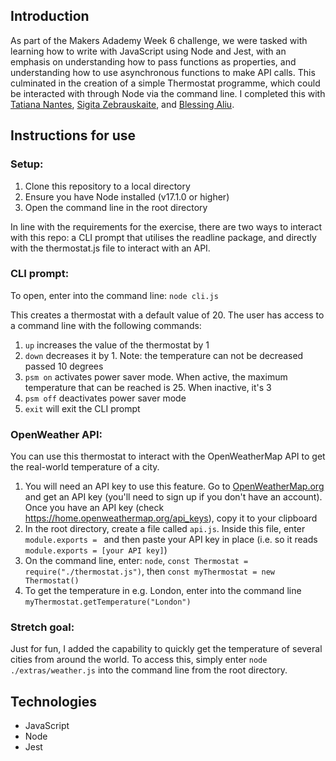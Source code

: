 ## Introduction

As part of the Makers Adademy Week 6 challenge, we were tasked with learning how to write with JavaScript using Node and Jest, with an emphasis on understanding how to pass functions as properties, and understanding how to use asynchronous functions to make API calls. This culminated in the creation of a simple Thermostat programme, which could be interacted with through Node via the command line. I completed this with [Tatiana Nantes](https://github.com/tatiananantes), [Sigita Zebrauskaite](https://github.com/sigii1992), and [Blessing Aliu](https://github.com/blessingaliu).

## Instructions for use

### Setup:

1. Clone this repository to a local directory
2. Ensure you have Node installed (v17.1.0 or higher)
3. Open the command line in the root directory

In line with the requirements for the exercise, there are two ways to interact with this repo: a CLI prompt that utilises the readline package, and directly with the thermostat.js file to interact with an API.

### CLI prompt:

To open, enter into the command line: `node cli.js`

This creates a thermostat with a default value of 20. The user has access to a command line with the following commands:

1. `up` increases the value of the thermostat by 1
2. `down` decreases it by 1. Note: the temperature can not be decreased passed 10 degrees
3. `psm on` activates power saver mode. When active, the maximum temperature that can be reached is 25. When inactive, it's 3
4. `psm off` deactivates power saver mode
5. `exit` will exit the CLI prompt

### OpenWeather API:

You can use this thermostat to interact with the OpenWeatherMap API to get the real-world temperature of a city.

1. You will need an API key to use this feature. Go to [OpenWeatherMap.org](https://openweathermap.org/) and get an API key (you'll need to sign up if you don't have an account). Once you have an API key (check https://home.openweathermap.org/api_keys), copy it to your clipboard
2. In the root directory, create a file called `api.js`. Inside this file, enter `module.exports = ` and then paste your API key in place (i.e. so it reads `module.exports = [your API key]`)
3. On the command line, enter: `node`, `const Thermostat = require("./thermostat.js")`, then `const myThermostat = new Thermostat()`
4. To get the temperature in e.g. London, enter into the command line `myThermostat.getTemperature("London")`

### Stretch goal:

Just for fun, I added the capability to quickly get the temperature of several cities from around the world. To access this, simply enter `node ./extras/weather.js` into the command line from the root directory.

## Technologies

- JavaScript
- Node
- Jest
